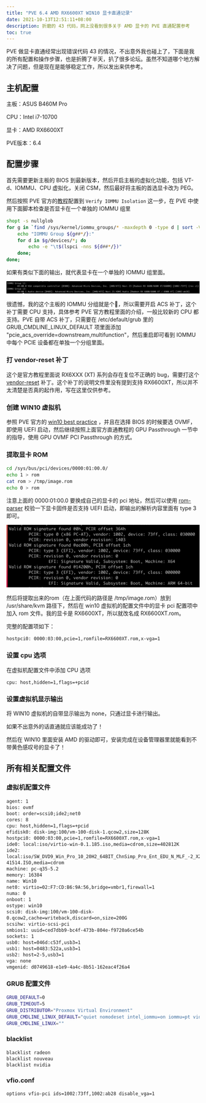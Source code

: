```yaml
---
title: "PVE 6.4 AMD RX6600XT WIN10 显卡直通记录"
date: 2021-10-13T12:51:11+08:00
description: 折磨的 43 代码，网上没看到很多关于 AMD 显卡的 PVE 直通配置参考
toc: true
---
```


PVE 做显卡直通经常出现错误代码 43 的情况，不出意外我也碰上了，下面是我的所有配置和操作步骤，也是折腾了半天，扒了很多论坛。虽然不知道哪个地方解决了问题，但是现在是能够稳定工作，所以发出来供参考。

## 主机配置

主板：ASUS B460M Pro

CPU：Intel i7-10700

显卡：AMD RX6600XT

PVE版本：6.4

## 配置步骤

首先需要更新主板的 BIOS 到最新版本，然后开启主板的虚拟化功能，包括 VT-d、IOMMU、CPU 虚拟化，关闭 CSM，然后最好将主板的首选显卡改为 PEG。

然后按照 PVE 官方的[教程](https://pve.proxmox.com/wiki/Pci_passthrough)配置到 `Verify IOMMU Isolation` 这一步，在 PVE 中使用下面脚本检查是否显卡在一个单独的 IOMMU 组里

```bash
shopt -s nullglob
for g in `find /sys/kernel/iommu_groups/* -maxdepth 0 -type d | sort -V`; do
    echo "IOMMU Group ${g##*/}:"
    for d in $g/devices/*; do
        echo -e "\t$(lspci -nns ${d##*/})"
    done;
done;
```

如果有类似下面的输出，就代表显卡在一个单独的 IOMMU 组里面。

![](iommu-group.png)

很遗憾，我的这个主板的 IOMMU 分组就是个💩，所以需要开启 ACS 补丁，这个补丁需要 CPU 支持，具体参考 PVE 官方教程里面的介绍，一般比较新的 CPU 都支持。PVE 自带 ACS 补丁，只需要在 /etc/default/grub 里的 GRUB_CMDLINE_LINUX_DEFAULT 项里面添加 "pcie_acs_override=downstream,multifunction"，然后重启即可看到 IOMMU 中每个 PCIE 设备都在单独一个分组里面。

### 打 vendor-reset 补丁

这个是官方教程里面说 RX6XXX (XT) 系列会存在复位不正确的 bug，需要打这个 [vendor-reset](https://github.com/gnif/vendor-reset) 补丁。这个补丁的说明文件里没有提到支持 RX6600XT，所以并不太清楚是否真的起作用，写在这里仅供参考。

### 创建 WIN10 虚拟机

参照 PVE 官方的 [win10 best practice](https://pve.proxmox.com/wiki/Windows_10_guest_best_practices) ，并且在选择 BIOS 的时候要选 OVMF，即使用 UEFI 启动，然后继续按照上面官方直通教程的 GPU Passthrough 一节中的指导，使用 GPU OVMF PCI Passthrough 的方式。

### 提取显卡 ROM

```bash
cd /sys/bus/pci/devices/0000:01:00.0/
echo 1 > rom
cat rom > /tmp/image.rom
echo 0 > rom
```

注意上面的 0000:01:00.0 要换成自己的显卡的 pci 地址，然后可以使用 [rom-parser](https://github.com/awilliam/rom-parser) 校验一下显卡固件是否支持 UEFI 启动，即输出的解析内容里面有 type 3 即可。

![](card-rom.png)

然后将提取出来的rom（在上面代码的路径是 /tmp/image.rom）放到 /usr/share/kvm 路径下，然后在 win10 虚拟机的配置文件中的显卡 pci 配置项中加入 rom 文件。我的显卡是 RX6600XT，所以就改名成 RX6600XT.rom。

完整的配置项如下：

```
hostpci0: 0000:03:00,pcie=1,romfile=RX6600XT.rom,x-vga=1
```

### 设置 cpu 选项

在虚拟机配置文件中添加 CPU 选项

```
cpu: host,hidden=1,flags=+pcid
```

### 设置虚拟机显示输出

将 WIN10 虚拟机的自带显示输出为 none，只通过显卡进行输出。

如果不出意外的话直通就应该能成功了！

然后在 WIN10 里面安装 AMD 的驱动即可，安装完成在设备管理器里就能看到不带黄色感叹号的显卡了！

## 所有相关配置文件

### 虚拟机配置文件

```
agent: 1
bios: ovmf
boot: order=scsi0;ide2;net0
cores: 8
cpu: host,hidden=1,flags=+pcid
efidisk0: disk-img:100/vm-100-disk-1.qcow2,size=128K
hostpci0: 0000:03:00,pcie=1,romfile=RX6600XT.rom,x-vga=1
ide0: local:iso/virtio-win-0.1.185.iso,media=cdrom,size=402812K
ide2: local:iso/SW_DVD9_Win_Pro_10_20H2_64BIT_ChnSimp_Pro_Ent_EDU_N_MLF_-2_X22-41514.ISO,media=cdrom
machine: pc-q35-5.2
memory: 16384
name: Win10
net0: virtio=02:F7:CD:B6:9A:56,bridge=vmbr1,firewall=1
numa: 0
onboot: 1
ostype: win10
scsi0: disk-img:100/vm-100-disk-0.qcow2,cache=writeback,discard=on,size=200G
scsihw: virtio-scsi-pci
smbios1: uuid=ced7dbb9-bc4f-473b-804e-f9720a6ce54b
sockets: 1
usb0: host=046d:c53f,usb3=1
usb1: host=0483:522a,usb3=1
usb2: host=2-5,usb3=1
vga: none
vmgenid: d0749618-e1e9-4a4c-8b51-162eac4f26a4
```

### GRUB 配置文件

```bash
GRUB_DEFAULT=0
GRUB_TIMEOUT=5
GRUB_DISTRIBUTOR="Proxmox Virtual Environment"
GRUB_CMDLINE_LINUX_DEFAULT="quiet nomodeset intel_iommu=on iommu=pt video=efifb:off,vesafb:off pcie_acs_override=downstream,multifunction"
GRUB_CMDLINE_LINUX=""
```

### blacklist

```
blacklist radeon
blacklist nouveau
blacklist nvidia
```

### vfio.conf

```
options vfio-pci ids=1002:73ff,1002:ab28 disable_vga=1
```
